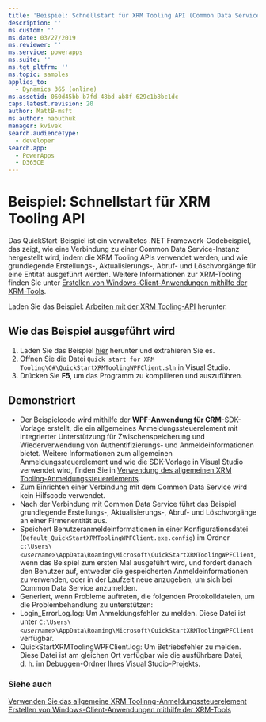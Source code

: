 ```yaml
---
title: 'Beispiel: Schnellstart für XRM Tooling API (Common Data Service) | Microsoft-Docs'
description: ''
ms.custom: ''
ms.date: 03/27/2019
ms.reviewer: ''
ms.service: powerapps
ms.suite: ''
ms.tgt_pltfrm: ''
ms.topic: samples
applies_to:
  - Dynamics 365 (online)
ms.assetid: 060d45bb-b7fd-48bd-ab8f-629c1b8bc1dc
caps.latest.revision: 20
author: MattB-msft
ms.author: nabuthuk
manager: kvivek
search.audienceType:
  - developer
search.app:
  - PowerApps
  - D365CE
---
```

# <a name="sample-quick-start-for-xrm-tooling-api"></a>Beispiel: Schnellstart für XRM Tooling API

Das QuickStart-Beispiel ist ein verwaltetes .NET Framework-Codebeispiel, das zeigt, wie eine Verbindung zu einer Common Data Service-Instanz hergestellt wird, indem die XRM Tooling APIs verwendet werden, und wie grundlegende Erstellungs-, Aktualisierungs-, Abruf- und Löschvorgänge für eine Entität ausgeführt werden. Weitere Informationen zur XRM-Tooling finden Sie unter [Erstellen von Windows-Client-Anwendungen mithilfe der XRM-Tools](build-windows-client-applications-xrm-tools.md).

Laden Sie das Beispiel: [Arbeiten mit der XRM Tooling-API](https://github.com/Microsoft/PowerApps-Samples/tree/master/cds/Xrm%20Tooling/Quick%20start%20for%20XRM%20Tooling) herunter.

## <a name="how-to-run-the-sample"></a>Wie das Beispiel ausgeführt wird

1. Laden Sie das Beispiel [hier](https://github.com/Microsoft/PowerApps-Samples/tree/master/cds/Xrm%20Tooling/Quick%20start%20for%20XRM%20Tooling) herunter und extrahieren Sie es.  
1. Öffnen Sie die Datei `Quick start for XRM Tooling\C#\QuickStartXRMToolingWPFClient.sln` in Visual Studio.  
1. Drücken Sie **F5**, um das Programm zu kompilieren und auszuführen.  


## <a name="demonstrates"></a>Demonstriert

- Der Beispielcode wird mithilfe der **WPF-Anwendung für CRM**-SDK-Vorlage erstellt, die ein allgemeines Anmeldungssteuerelement mit integrierter Unterstützung für Zwischenspeicherung und Wiederverwendung von Authentifizierungs- und Anmeldeinformationen bietet. Weitere Informationen zum allgemeinen Anmeldungssteuerelement und wie die SDK-Vorlage in Visual Studio verwendet wird, finden Sie in [Verwendung des allgemeinen XRM Tooling-Anmeldungssteuerelements](use-xrm-tooling-common-login-control-client-applications.md).  
- Zum Einrichten einer Verbindung mit dem Common Data Service wird kein Hilfscode verwendet.  
- Nach der Verbindung mit Common Data Service führt das Beispiel grundlegende Erstellungs-, Aktualisierungs-, Abruf- und Löschvorgänge an einer Firmenentität aus.  
- Speichert Benutzeranmeldeinformationen in einer Konfigurationsdatei (`Default_QuickStartXRMToolingWPFClient.exe.config`) im Ordner `c:\Users\`*`<username>`*`\AppData\Roaming\Microsoft\QuickStartXRMToolingWPFClient`, wenn das Beispiel zum ersten Mal ausgeführt wird, und fordert danach den Benutzer auf, entweder die gespeicherten Anmeldeinformationen zu verwenden, oder in der Laufzeit neue anzugeben, um sich bei Common Data Service anzumelden.  
- Generiert, wenn Probleme auftreten, die folgenden Protokolldateien, um die Problembehandlung zu unterstützen:  
- Login_ErrorLog.log: Um Anmeldungsfehler zu melden. Diese Datei ist unter `C:\Users\`*`<username>`*`\AppData\Roaming\Microsoft\QuickStartXRMToolingWPFClient` verfügbar.  
- QuickStartXRMToolingWPFClient.log: Um Betriebsfehler zu melden. Diese Datei ist am gleichen Ort verfügbar wie die ausführbare Datei, d. h. im Debuggen-Ordner Ihres Visual Studio-Projekts.  

### <a name="see-also"></a>Siehe auch

[Verwenden Sie das allgemeine XRM Toolinng-Anmeldungssteuerelement](use-xrm-tooling-common-login-control-client-applications.md)<br />
[Erstellen von Windows-Client-Anwendungen mithilfe der XRM-Tools](build-windows-client-applications-xrm-tools.md)<br />

